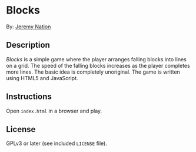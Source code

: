 # Blocks

By: [Jeremy Nation](mailto:jeremy@jeremynation.me)

## Description

*Blocks* is a simple game where the player arranges falling blocks into lines on a grid. The speed of the falling blocks increases as the player completes more lines. The basic idea is completely unoriginal. The game is written using HTML5 and JavaScript.

## Instructions

Open `index.html` in a browser and play.

## License

GPLv3 or later (see included `LICENSE` file).

